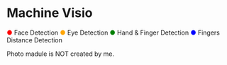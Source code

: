 # Machine Visio

 <span style="color:red">●</span> Face Detection
 <span style="color:orange">●</span> Eye Detection
 <span style="color:green">●</span> Hand & Finger Detection
 <span style="color:blue">●</span> Fingers Distance Detection

Photo madule is NOT created by me.

